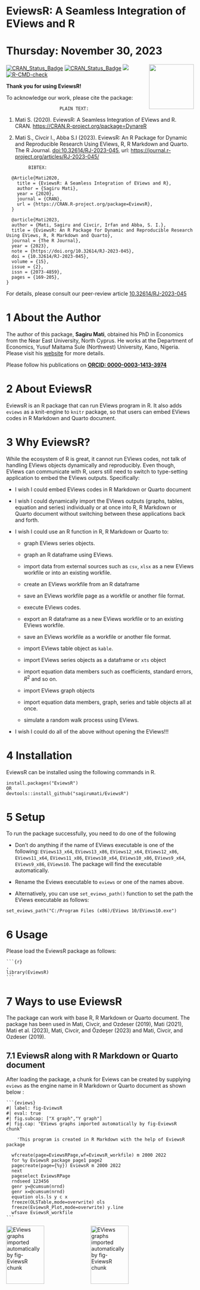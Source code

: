 # EviewsR: A Seamless Integration of EViews and R

# Thursday: November 30, 2023

<img src="inst/figures/EviewsR.png" align="right" width="120" />

<!-- badges: start -->

[![CRAN\_Status\_Badge](https://www.r-pkg.org/badges/version/EviewsR)](https://cran.r-project.org/package=EviewsR)
[![CRAN\_Status\_Badge](https://cranlogs.r-pkg.org/badges/grand-total/EviewsR?color=49C31B)](https://cranlogs.r-pkg.org/badges/grand-total/EviewsR?color=49C31B)
[![](https://cranlogs.r-pkg.org/badges/EviewsR?color=49C31B)](https://cranlogs.r-pkg.org/badges/EviewsR?color=49C31B)
[![R-CMD-check](https://github.com/sagirumati/EviewsR/actions/workflows/check-standard.yaml/badge.svg)](https://github.com/sagirumati/EviewsR/actions/workflows/check-standard.yaml)
<!-- badges: end -->

**Thank you for using EviewsR!**

To acknowledge our work, please cite the package:

                        PLAIN TEXT:

1.  Mati S. (2020). EviewsR: A Seamless Integration of EViews and R.
    CRAN. <https://CRAN.R-project.org/package=DynareR>

2.  Mati S., Civcir I., Abba S.I (2023). EviewsR: An R Package for
    Dynamic and Reproducible Research Using EViews, R, R Markdown and
    Quarto. The R Journal. <doi:10.32614/RJ-2023-045>, url:
    <https://journal.r-project.org/articles/RJ-2023-045/>

             BIBTEX:

<!-- -->

      @Article{Mati2020,
        title = {EviewsR: A Seamless Integration of EViews and R},
        author = {Sagiru Mati},
        year = {2020},
        journal = {CRAN},
        url = {https://CRAN.R-project.org/package=EviewsR},
      }

      @article{Mati2023,
      author = {Mati, Sagiru and Civcir, Irfan and Abba, S. I.},
      title = {EviewsR: An R Package for Dynamic and Reproducible Research Using EViews, R, R Markdown and Quarto},
      journal = {The R Journal},
      year = {2023},
      note = {https://doi.org/10.32614/RJ-2023-045},
      doi = {10.32614/RJ-2023-045},
      volume = {15},
      issue = {2},
      issn = {2073-4859},
      pages = {169-205},
    }

For details, please consult our peer-review article
[10.32614/RJ-2023-045](https://doi.org/10.32614/RJ-2023-045)

# 1 About the Author

The author of this package, **Sagiru Mati**, obtained his PhD in
Economics from the Near East University, North Cyprus. He works at the
Department of Economics, Yusuf Maitama Sule (Northwest) University,
Kano, Nigeria. Please visit his [website](https://smati.com.ng) for more
details.

Please follow his publications on [**ORCID:
0000-0003-1413-3974**](https://orcid.org/0000-0003-1413-3974)

# 2 About EviewsR

EviewsR is an R package that can run EViews program in R. It also adds
`eviews` as a knit-engine to `knitr` package, so that users can embed
EViews codes in R Markdown and Quarto document.

# 3 Why EviewsR?

While the ecosystem of R is great, it cannot run EViews codes, not talk
of handling EViews objects dynamically and reproducibly. Even though,
EViews can communicate with R, users still need to switch to
type-setting application to embed the EViews outputs. Specifically:

-   I wish I could embed EViews codes in R Markdown or Quarto document

-   I wish I could dynamically import the EViews outputs (graphs,
    tables, equation and series) individually or at once into R, R
    Markdown or Quarto document without switching between these
    applications back and forth.

-   I wish I could use an R function in R, R Markdown or Quarto to:

    -   graph EViews series objects.

    -   graph an R dataframe using EViews.

    -   import data from external sources such as `csv`, `xlsx` as a new
        EViews workfile or into an existing workfile.

    -   create an EViews workfile from an R dataframe

    -   save an EViews workfile page as a workfile or another file
        format.

    -   execute EViews codes.

    -   export an R dataframe as a new EViews workfile or to an existing
        EViews workfile.

    -   save an EViews workfile as a workfile or another file format.

    -   import EViews table object as `kable`.

    -   import EViews series objects as a dataframe or `xts` object

    -   import equation data members such as coefficients, standard
        errors, *R*<sup>2</sup> and so on.

    -   import EViews graph objects

    -   import equation data members, graph, series and table objects
        all at once.

    -   simulate a random walk process using EViews.

-   I wish I could do all of the above without opening the EViews!!!

# 4 Installation

EviewsR can be installed using the following commands in R.

    install.packages("EviewsR")
    OR
    devtools::install_github("sagirumati/EviewsR")

# 5 Setup

To run the package successfully, you need to do one of the following

-   Don’t do anything if the name of EViews executable is one of the
    following: `EViews13_x64`, `EViews13_x86`, `EViews12_x64`,
    `EViews12_x86`, `EViews11_x64`, `EViews11_x86`, `EViews10_x64`,
    `EViews10_x86`, `EViews9_x64`, `EViews9_x86`, `EViews10`. The
    package will find the executable automatically.

-   Rename the Eviews executable to `eviews` or one of the names above.

-   Alternatively, you can use `set_eviews_path()` function to set the
    path the EViews executable as follows:

<!-- -->

    set_eviews_path("C:/Program Files (x86)/EViews 10/EViews10.exe")

# 6 Usage

Please load the EviewsR package as follows:

    ```{r}                                                                .
    library(EviewsR)
    ```

# 7 Ways to use EviewsR

The package can work with base R, R Markdown or Quarto document. The
package has been used in Mati, Civcir, and Ozdeser (2019), Mati (2021),
Mati et al. (2023), Mati, Civcir, and Özdeşer (2023) and Mati, Civcir,
and Ozdeser (2019).

## 7.1 EviewsR along with R Markdown or Quarto document

After loading the package, a chunk for Eviews can be created by
supplying `eviews` as the engine name in R Markdown or Quarto document
as shown below :

    ```{eviews} 
    #| label: fig-EviewsR
    #| eval: true
    #| fig.subcap: ["X graph","Y graph"]
    #| fig.cap: "EViews graphs imported automatically by fig-EviewsR chunk"

        'This program is created in R Markdown with the help of EviewsR package
      
      wfcreate(page=EviewsRPage,wf=EviewsR_workfile) m 2000 2022
      for %y EviewsR package page1 page2
      pagecreate(page={%y}) EviewsR m 2000 2022
      next
      pageselect EviewsRPage
      rndseed 123456
      genr y=@cumsum(nrnd)
      genr x=@cumsum(nrnd)
      equation ols.ls y c x
      freeze(OLSTable,mode=overwrite) ols
      freeze(EviewsR_Plot,mode=overwrite) y.line
      wfsave EviewsR_workfile
    ```  

<img src="inst/figures//eviewsreviewsrpage-xx.png" alt="EViews graphs imported automatically by fig-EviewsR chunk" width="45%" height="20%" /><img src="inst/figures//eviewsreviewsrpage-yy.png" alt="EViews graphs imported automatically by fig-EviewsR chunk" width="45%" height="20%" />
<p class="caption">
<span id="fig:fig-EviewsR"></span>Figure 7.1: EViews graphs imported
automatically by fig-EviewsR chunk
</p>

The above chunk creates an Eviews program with the chunk’s content, then
automatically open Eviews and run the program, which will create an
Eviews workfile with pages containing monthly sample from 2000 to 2022.
The program will also save an EViews workfile named `EviewsR_workfile`
in the current directory.

The `eviews` chunk automatically returns the outputs of each equation
object as a dataframe, accessible via
`chunkLabel$pageName_equationName`. For example, The *R*<sup>2</sup> of
the `ols` equation object is 0.044951, which can be accessed using
`` `r EviewsR$eviewsrpage_ols$r2` ``. We can obtain the table object by
`chunkLabel$pageName_tableName`. Therefore,
`EviewsR$eviewsrpage_olstable` will give us the `OLSTable` object as
dataframe. Note the underscore (`_`) between the `pageName` and
`equationName`, and between the `pageName` and `tableName`.

    EviewsR$eviewsrpage_ols$r2
    #> [1] 0.044951
    EviewsR$eviewsrpage_ols$aic
    #> [1] 4.310163
    K = EviewsR$eviewsrpage_olstable[c(6, 8, 9), 1:5]
    colnames(K) = NULL
    knitr::kable(K, row.names = F, caption = "Selected cells of  EViews table object")

<table>
<caption><span id="tab:unnamed-chunk-3"></span>Table 7.1: Selected cells
of EViews table object</caption>
<tbody>
<tr class="odd">
<td style="text-align: left;">Variable</td>
<td style="text-align: left;">Coefficient</td>
<td style="text-align: left;">Std. Error</td>
<td style="text-align: left;">t-Statistic</td>
<td style="text-align: left;">Prob.</td>
</tr>
<tr class="even">
<td style="text-align: left;">C</td>
<td style="text-align: left;">-0.301413</td>
<td style="text-align: left;">0.260956</td>
<td style="text-align: left;">-1.155033</td>
<td style="text-align: left;">0.2491</td>
</tr>
<tr class="odd">
<td style="text-align: left;">X</td>
<td style="text-align: left;">-0.051410</td>
<td style="text-align: left;">0.014316</td>
<td style="text-align: left;">-3.591137</td>
<td style="text-align: left;">0.0004</td>
</tr>
</tbody>
</table>

<span id="tab:unnamed-chunk-3"></span>Table 7.1: Selected cells of
EViews table object

The EViews series objects are also imported automatically as dataframe
(by default) or `xts` objects (if we use chunk option `class="xts"`).
They are accessed via `chunkLabel$pageName`.

    head(EviewsR$eviewsrpage)
    #>         date           x          y
    #> 1 2000-01-01 -0.06062345 0.34705763
    #> 2 2000-02-01  0.40287977 0.04959103
    #> 3 2000-03-01  1.13387526 0.56589164
    #> 4 2000-04-01  1.34089330 1.35264827
    #> 5 2000-05-01  0.54596099 1.05434874
    #> 6 2000-06-01  0.96869514 0.61693341

## 7.2 EviewsR along with base R

### 7.2.1 The create\_object() function

The function `create_object()` can be used to create an Eviews object in
the existing EViews workfile.

    create_object(wf = "EviewsR_workfile", action = "equation", action_opt = "",
        object_name = "eviews_equation", view_or_proc = "ls", options_list = "",
        arg_list = "y ar(1)")

    create_object(wf = "EviewsR_workfile", object_name = "x1", object_type = "series",
        expression = "y^2")

### 7.2.2 The eviews\_graph() function

EViews graphs can be included in R Markdown or Quarto document by
`eviews_graph()` function.

To create graph from existing EViews series objects:

    eviews_graph(wf = "EviewsR_workfile", page = "EviewsRPage", series = "x y",
        mode = "overwrite", graph_procs = "setelem(1) lcolor(red) lwidth(4)",
        graph_options = "m")

<img src="inst/figures//eviewsgraph-eviewsrpage-x.png" alt="Graphs of existing EViews series objects imported by fig-eviewsGraph chunk" width="45%" height="30%" /><img src="inst/figures//eviewsgraph-eviewsrpage-y.png" alt="Graphs of existing EViews series objects imported by fig-eviewsGraph chunk" width="45%" height="30%" />
<p class="caption">
<span id="fig:fig-eviewsGraph"></span>Figure 7.2: Graphs of existing
EViews series objects imported by fig-eviewsGraph chunk
</p>

We can also create graph objects from an R dataframe

    Data = data.frame(x = cumsum(rnorm(100)), y = cumsum(rnorm(100)))
    eviews_graph(series = Data, group = TRUE, start_date = "1990Q4",
        frequency = "Q")

<img src="inst/figures//eviewsgraph1-eviewsgraph1-xy.png" alt="Graphs of an R dataframe imported by fig-eviewsGraph1 chunk" width="90%" height="70%" />
<p class="caption">
<span id="fig:fig-eviewsGraph1"></span>Figure 7.3: Graphs of an R
dataframe imported by fig-eviewsGraph1 chunk
</p>

To plot a scatter graph and histogram on the same frame:

    eviews_graph(wf = "EviewsR_workfile", page = "EviewsRPage", series = "x y",
        group = T, graph_command = "scat(ab=histogram) linefit()",
        mode = "overwrite", graph_procs = "setelem(1) lcolor(green) lwidth(2)")

<img src="inst/figures//eviewsgraph2-eviewsrpage-xy.png" alt="Scatter graph along with histogram" width="90%" height="80%" />
<p class="caption">
<span id="fig:fig-eviewsGraph2"></span>Figure 7.4: Scatter graph along
with histogram
</p>

### 7.2.3 The eviews\_import() function

Data can be imported from external sources by `eviews_import()`
function.

    eviews_import(source_description = "eviews_import.csv", start_date = "1990",
        frequency = "m", rename_string = "x ab", smpl_string = "1990m10 1992m10")

Alternatively, use the dataframe as the `source_description`.

    eviews_import(source_description = Data, wf = "eviews_import1",
        start_date = "1990", frequency = "m", rename_string = "x ab",
        smpl_string = "1990m10 1992m10")

### 7.2.4 The eviews\_pagesave() function

Similar to Eviews workfile, an Eviews page can be saved in various
formats by `eviews_pagesave()` function.

    eviews_pagesave(wf = "eviewsr_workfile", page = "EviewsRPage",
        source_description = "pagesave.csv", drop_list = "y")

### 7.2.5 The eviews\_wfcreate() function

An Eviews workfile can be created using `eviews_wfcreate()` function in
R.

    eviews_wfcreate(wf = "eviews_wfcreate", page = "EviewsRPage",
        frequency = "m", start_date = "1990", end_date = "2022")

Create a workfile from a dataframe

    eviews_wfcreate(source_description = Data, wf = "eviews_wfcreate1",
        page = "EviewsR_page", frequency = "m", start_date = "1990")

### 7.2.6 The eviews\_wfsave() function

An EViews workfile can be saved various output formats using
`eviews_wfsave()` in function in R.

    eviews_wfsave(wf = "eviewsr_workfile", source_description = "wfsave.csv")

### 7.2.7 The exec\_commands() function

A set of Eviews commands can be executed with the help of
`exec_commands()` function in R.

    exec_commands(c("wfcreate(wf=exec_commands,page=eviewsPage) m 2000 2022"))

    eviewsCommands = "pagecreate(page=eviewspage1) 7 2020 2022
    for %page eviewspage eviewspage1
    pageselect {%page}
    genr y=@cumsum(nrnd)
    genr x=@cumsum(nrnd)
    equation ols.ls y c x
    graph x_graph.line x
    graph y_graph.area y
    freeze(OLSTable,mode=overwrite) ols
    next"
    exec_commands(commands = eviewsCommands, wf = "exec_commands")

### 7.2.8 The export\_dataframe() function

Use `export_dataframe()` function to export dataframe object to Eviews.

    export_dataframe(wf = "export_dataframe", source_description = Data,
        start_date = "1990", frequency = "m")

### 7.2.9 The import\_equation() function

Import EViews equation data members into R, R Markdown or Quarto.

    import_equation(wf = "EviewsR_workfile", page = "EviewsRPage",
        equation = "OLS")

To access the imported equation in base R:

### 7.2.10 The import\_graph() function

Import EViews graph objects(s) into R, R Markdown or Quarto.

    import_graph(wf = "eviewsr_workfile")

<img src="inst/figures//fig-importgraph-eviewsrpage-xx.png" alt="EViews graphs imported using import\_graph() function" width="45%" height="20%" /><img src="inst/figures//fig-importgraph-eviewsrpage-yy.png" alt="EViews graphs imported using import\_graph() function" width="45%" height="20%" />
<p class="caption">
<span id="fig:fig-importGraph"></span>Figure 7.5: EViews graphs imported
using import\_graph() function
</p>

To import only graphs that begin with x:

    import_graph(wf = "exec_commands", graph = "x*")

<img src="inst/figures//fig-importgraph1-eviewspage-x_graph.png" alt="EViews graphs that begin with X imported using import\_graph() function" width="45%" height="20%" /><img src="inst/figures//fig-importgraph1-eviewspage1-x_graph.png" alt="EViews graphs that begin with X imported using import\_graph() function" width="45%" height="20%" />
<p class="caption">
<span id="fig:fig-importGraph1"></span>Figure 7.6: EViews graphs that
begin with X imported using import\_graph() function
</p>

### 7.2.11 The import\_kable() function

Eviews tables can be imported as `kable` object by `import_kable()`
function. Therefore, we can include the

    import_kable(wf = "EViewsR_workfile", page = "EviewsRPage", table = "OLSTable",
        format = "html", caption = "Selected cells of EViews table imported using import_kable() function",
        range = "r7c1:r10c5", digits = 3)

<table>
<caption>
<span id="tab:importKable"></span>Table 7.2: Selected cells of EViews
table imported using import\_kable() function
</caption>
<thead>
<tr>
<th style="text-align:left;">
Variable
</th>
<th style="text-align:right;">
Coefficient
</th>
<th style="text-align:right;">
Std. Error
</th>
<th style="text-align:right;">
t-Statistic
</th>
<th style="text-align:right;">
Prob.
</th>
</tr>
</thead>
<tbody>
<tr>
<td style="text-align:left;">
C
</td>
<td style="text-align:right;">
-0.301
</td>
<td style="text-align:right;">
0.261
</td>
<td style="text-align:right;">
-1.155
</td>
<td style="text-align:right;">
0.249
</td>
</tr>
<tr>
<td style="text-align:left;">
X
</td>
<td style="text-align:right;">
-0.051
</td>
<td style="text-align:right;">
0.014
</td>
<td style="text-align:right;">
-3.591
</td>
<td style="text-align:right;">
0.000
</td>
</tr>
</tbody>
</table>

### 7.2.12 The import\_series() function

Use `import_series()` function to import data from EViews to R as a
dataframe. The function creates a new environment `eviews`, whose
objects can be accessed via `eviews$pageName`.

    import_series(wf = "eviewsr_workfile")

To access the series in base R:

    eviews$eviewspage %>%
        head()

To import the series as an `xts` object:

    import_series(wf = "eviewsr_workfile", series = c("x", "y"),
        class = "xts")

### 7.2.13 The import\_table() function

Import EViews table objects(s) into R, R Markdown or Quarto.

To import all table objects across all pages

    import_table(wf = "EviewsR_workfile")

To import specific table objects, for example `OLSTable`

    import_table(wf = "EviewsR_workfile", table = "OLStable")

To import table objects on specific pages

    import_table(wf = "EviewsR_workfile", page = " EviewsRPage")

To access the table in base R (`eviews$pageName_tableName`)

    eviews$eviewspage_olstable

### 7.2.14 The import\_workfile() function

Import EViews equation data members, graph, series and table objects(s)
into R, R Markdown or Quarto. This function is a blend of
`import_equation()`, `import_graph()`, `import_series()` and
`import_table()` functions.

To import all equation, graph, series and table objects across all pages

    import_workfile(wf = "EviewsR_workfile")

<img src="inst/figures//fig-importworkfile-eviewsrpage-xx.png" alt="EViews graphs automatically imported by import\_workfile() function" width="45%" height="20%" /><img src="inst/figures//fig-importworkfile-eviewsrpage-yy.png" alt="EViews graphs automatically imported by import\_workfile() function" width="45%" height="20%" />
<p class="caption">
<span id="fig:fig-importWorkfile"></span>Figure 7.7: EViews graphs
automatically imported by import\_workfile() function
</p>

To import specific objects

    import_workfile(wf = "exec_commands", equation = "ols", graph = "x*",
        series = "y*", table = "ols*")

To import objects on specific page(s)

    import_workfile(wf = "exec_commands", page = "eviewspage eviewspage1")

To access the objects in base R:

    eviews$eviewspage_ols  # equation
    # eviewspage-x_graph # graph saved in 'figure/' folder
    eviews$eviewspage %>%
        head()  # series
    eviews$eviewspage_olstable  # table

### 7.2.15 The rwalk() function

A set of random walk series can be simulated in R using EViews engine,
thanks to `rwalk()` function.

    rwalk(wf = "eviewsr_workfile", series = "X Y Z", page = "", rndseed = 12345,
        frequency = "M", num_observations = 100, class = "xts")

    xts::plot.xts(rwalk$xyz, type = "l", main = "")
    ggplot2::autoplot(rwalk$xyz)

<img src="inst/figures/fig-rwalk-1.png" alt="Plots of imported EViews random walk series objects" width="45%" height="20%" /><img src="inst/figures/fig-rwalk-2.png" alt="Plots of imported EViews random walk series objects" width="45%" height="20%" />
<p class="caption">
<span id="fig:fig-rwalk"></span>Figure 7.8: Plots of imported EViews
random walk series objects
</p>

### 7.2.16 Demo

The demo files are included and can be accessed via
`demo(package="EviewsR")`

    demo(create_object())
    demo(eviews_graph())
    demo(eviews_import())
    demo(eviews_pagesave())
    demo(eviews_wfcreate())
    demo(eviews_wfsave())
    demo(exec_commands())
    demo(export_dataframe())
    demo(import_equation())
    demo(import_graph())
    demo(import_kable())
    demo(import_series())
    demo(import_table())
    demo(import_workfile())
    demo(rwalk())
    demo(set_eviews_path())

# 8 Template

Template for R Markdown is created. Go to
`file->New File->R Markdown-> From Template->EviewsR`.

# 9 Similar Packages

Similar packages include
[DynareR](https://github.com/sagirumati/DynareR) (Mati 2020a, 2022a),
[gretlR](https://github.com/sagirumati/gretlR) (Mati 2020c, 2022c), and
[URooTab](https://github.com/sagirumati/URooTab) (Mati 2023b, 2023a)

For further details, consult Mati (2022b), Mati (2020b) and Mati,
Civcir, and Abba (2023).

<br><br><br><br>

Please download the example files from
[Github](https://github.com/sagirumati/EviewsR/tree/master/inst/examples/).

# 10 References

Mati, Sagiru. 2020a. “DynareR: Bringing the Power of Dynare to
<span class="nocase">R, R Markdown, and Quarto</span>.” *CRAN*.
<https://CRAN.R-project.org/package=DynareR>.

———. 2020b. *EviewsR: A Seamless Integration of EViews and R*.
<https://CRAN.R-project.org/package=EviewsR>.

———. 2020c. *gretlR: A Seamless Integration of Gretl and R*.
<https://CRAN.R-project.org/package=gretlR>.

———. 2021. “Do as Your Neighbours Do? Assessing the Impact of Lockdown
and Reopening on the Active COVID-19 Cases in Nigeria.” *Social Science
&Amp; Medicine* 270 (February): 113645.
<https://doi.org/10.1016/j.socscimed.2020.113645>.

———. 2022a. “Package ‘DynareR’.”
<https://cran.r-project.org/web/packages/DynareR/DynareR.pdf>.

———. 2022b. “Package ‘EviewsR’.”
<https://cran.r-project.org/web/packages/EviewsR/EviewsR.pdf>.

———. 2022c. “Package ‘gretlR’.”
<https://cran.r-project.org/web/packages/gretlR/gretlR.pdf>.

———. 2023a. “Package ‘URooTab’.”
<https://cran.r-project.org/web/packages/URooTab/URooTab.pdf>.

———. 2023b. *URooTab: Tabular Reporting of EViews Unit Root Tests*.
<https://github.com/sagirumati/URooTab>.

Mati, Sagiru, Irfan Civcir, and S. I. Abba. 2023. “EviewsR: An r Package
for Dynamic and Reproducible Research Using EViews, r, r Markdown and
Quarto.” *The R Journal* 15 (2): 169–205.
<https://doi.org/10.32614/rj-2023-045>.

Mati, Sagiru, Irfan Civcir, and Hüseyin Ozdeser. 2019. “ECOWAS COMMON
CURRENCY: HOW PREPARED ARE ITS MEMBERS?” *Investigación Económica* 78
(308): 89. <https://doi.org/10.22201/fe.01851667p.2019.308.69625>.

Mati, Sagiru, Irfan Civcir, and Hüseyin Özdeşer. 2023. “ECOWAS Common
Currency, a Mirage or Possibility?” *Panoeconomicus* 70 (2): 239–60.
<https://doi.org/10.2298/pan191119015m>.

Mati, Sagiru, Magdalena Radulescu, Najia Saqib, Ahmed Samour, Goran
Yousif Ismael, and Nazifi Aliyu. 2023. “Incorporating Russo-Ukrainian
War in Brent Crude Oil Price Forecasting: A Comparative Analysis of
ARIMA, TARMA and ENNReg Models.” *Heliyon* 9 (11): e21439.
<https://doi.org/10.1016/j.heliyon.2023.e21439>.
